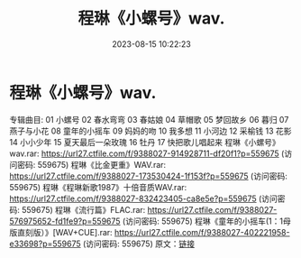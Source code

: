 ﻿---
title: 程琳《小螺号》wav.
date: 2023-08-15 10:22:23
categories: WAV车载音乐、镜像
tags: 华语中文
---
# 程琳《小螺号》wav.

专辑曲目:
01 小螺号
02 春水弯弯
03 春姑娘
04 草帽歌
05 梦回故乡
06 暮归
07 燕子与小花
08 童年的小摇车
09 妈妈的吻
10 我多想
11 小河边
12 采榆钱
13 花影
14 小小少年
15 夏天最后一朵玫瑰
16 牡丹
17 快把歌儿唱起来
程琳《小螺号》wav.rar: https://url27.ctfile.com/f/9388027-914928711-df20f1?p=559675
(访问密码: 559675)
程琳《比金更重》WAV.rar: https://url27.ctfile.com/f/9388027-173530424-1f153f?p=559675
(访问密码: 559675)
程琳《程琳新歌1987》十倍音质WAV.rar: https://url27.ctfile.com/f/9388027-832423405-ca8e5e?p=559675
(访问密码: 559675)
程琳《流行篇》FLAC.rar: https://url27.ctfile.com/f/9388027-576975652-fd1fe9?p=559675
(访问密码: 559675)
程琳《童年的小摇车(1：1母版直刻版）》[WAV+CUE].rar: https://url27.ctfile.com/f/9388027-402221958-e33698?p=559675
(访问密码: 559675)
原文：[链接](https://blog.sina.com.cn/s/blog_1647c7e7601031344.html)